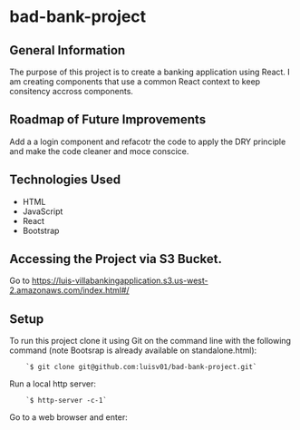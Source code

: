 # bad-bank-project
## General Information
The purpose of this project is to create a banking application using React. I am creating components that use a common React context to keep consitency accross components.

## Roadmap of Future Improvements
Add a a login component and refacotr the code to apply the DRY principle and make the code cleaner and moce conscice.

## Technologies Used
- HTML
- JavaScript
- React
- Bootstrap

## Accessing the Project via S3 Bucket. 
Go to https://luis-villabankingapplication.s3.us-west-2.amazonaws.com/index.html#/

## Setup
To run this project clone it using Git on the command line with the following command (note Bootsrap is already available on standalone.html):

        `$ git clone git@github.com:luisv01/bad-bank-project.git`


Run a local http server:

        `$ http-server -c-1`

Go to a web browser and enter: